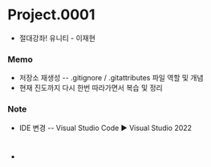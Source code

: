 # Project.0001
- 절대강좌! 유니티 - 이재현

### Memo
- 저장소 재생성 -- .gitignore / .gitattributes 파일 역할 및 개념
- 현재 진도까지 다시 한번 따라가면서 복습 및 정리

### Note
- IDE 변경 -- Visual Studio Code ▶ Visual Studio 2022

#
- 
